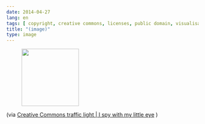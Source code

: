 ```yaml
---
date: 2014-04-27
lang: en
tags: [ copyright, creative commons, licenses, public domain, visualisation ]
title: "(image)"
type: image
---
```


<figure>
<a
href="https://hugo.ferreira.cc/via-creative-commons-traffic-light-i-spy-with/attachment/128/"
rel="attachment"><img
src="/wp-content/uploads/2014/04/tumblr_n4pqgfegRG1qz82meo1_1280-150x150.png"
width="150" height="150" /></a></figure>

(via [Creative Commons traffic light  |  I spy with my little
eye](http://ikusimakusi.net/en/2012/creative-commons-traffic-light/) )


